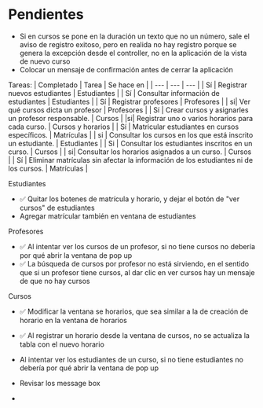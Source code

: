 # Pendientes

- Si en cursos se pone en la duración un texto que no un número, sale el aviso de registro exitoso, pero en realida no hay registro porque se genera la excepción desde el controller, no en la aplicación de la vista de nuevo curso
- Colocar un mensaje de confirmación antes de cerrar la aplicación


Tareas:
| Completado | Tarea | Se hace en |
| --- | --- | --- |
| Sí | Registrar nuevos estudiantes | Estudiantes |
| Sí | Consultar información de estudiantes | Estudiantes | 
| Sí | Registrar profesores | Profesores | 
| si| Ver qué cursos dicta un profesor |  Profesores  | 
| Sí | Crear cursos y asignarles un profesor responsable. | Cursos |
|si| Registrar uno o varios horarios para cada curso. |  Cursos y horarios  |
| Sí | Matricular estudiantes en cursos específicos. |  Matrículas  | 
| si | Consultar los cursos en los que está inscrito un estudiante. |  Estudiantes  |
| Si | Consultar los estudiantes inscritos en un curso. |  Cursos  |
| si| Consultar los horarios asignados a un curso. |  Cursos  |
| Sí | Eliminar matrículas sin afectar la información de los estudiantes ni de los cursos. | Matrículas |


Estudiantes
- ✅ Quitar los botenes de matrícula y horario, y dejar el botón de "ver cursos" de estudiantes
- Agregar matrícular también en ventana de estudiantes

Profesores
- ✅ Al intentar ver los cursos de un profesor, si no tiene cursos no debería por qué abrir la ventana de pop up
- ✅ La búsqueda de cursos por profesor no está sirviendo, en el sentido que si un profesor tiene cursos, al dar clic en ver cursos hay un mensaje de que no hay cursos

Cursos
- ✅ Modificar la ventana se horarios, que sea similar a la de creación de horario en la ventana de horarios
- ✅ Al registrar un horario desde la ventana de cursos, no se actualiza la tabla con el nuevo horario
- Al intentar ver los estudiantes de un curso, si no tiene estudiantes no debería por qué abrir la ventana de pop up

- Revisar los message box
- 
  
